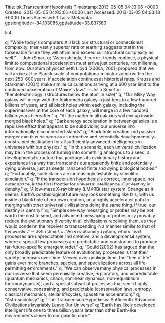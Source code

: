 Title: bk_TranscentionHypothesis
Timestamp: 2013-05-05 04:03:06 +0000
Created: 2013-05-05 04:03:06 +0000
Last Accessed: 2013-05-05 04:03:18 +0000
Times Accessed: 1
Tags: 
Metadata: gpslongitude=-84.103085,gpslatitude=33.837683

5.4

q; "While today's computers still lack our structural or connectionist complexity, their vastly superior rate of learning suggests that in the forseeable future they will attain and exceed our structural complexity as well." -- John Smart
q; "Astonishingly, if current trends continue, a physical limit to computational acceleration must arrive just centuries, not millennia, from now. Quantum physicist Seth Lloyd (2000a, 2001) proposed that we will arrive at the Planck scale of computational miniaturization within the next 250-600 years, if acceleration continues at historical rates. Krauss and Starkman (2004) make similar calculations arriving at a 600 year limit to the continued acceleration of Moore's law." -- John Smart
q; "Femtotechnology: (structures below the atom in size)"
q; "Our Milky Way galaxy will merge with the Andromeda galaxy in just tens to a few hundred billions of years, and all black holes within each galaxy, including the supermassives at the core of each galaxy, will merge in a few hundred billion years thereafter."
q; "All the matter in all galaxies will end up inside merged black holes."
q; "Dark energy acceleration in between galaxies is a repulsive effect that appears to be subdividing our universe into informationally-disconnected islands"
q; "Black hole creation and passive merger can thus be seen as an attractive and potentially developmentally-constrained destination for all sufficiently advanced intelligences in universes with our physics."
q; "In this scenario, each universal civilization may be in the process of turning into something analogous to a seed, a developmental structure that packages its evolutionary history and experience in a way that transcends our apparently finite and potentially dying universe, just as seeds transcend finite and dying biological bodies."
q; "Fortunately, such claims are increasingly testable by scientific simulation."
q; "If the transcension hypothesis is correct, inner space, not outer space, is the final frontier for universal intelligence. Our destiny is density."
q; "A low-mass X-ray binary (LMXRB) star system. Strange as it seems, Earth's postbiological future may look something like this, with us inside a black hole of our own creation, on a highly accelerated path to merging with other universal civilizations doing the same thing. If true, our destiny is density!"
q; "Simple one-way messaging or probes may be not worth the cost to send, and advanced messaging or probes may provably reduce the evolutionary diversity in all civilizations receiving them, as they would condemn the receiver to transcending in a manner similar to that of the sender." -- John Smart
q; "An evolutionary system, where most processes are unpredictable and creative, and a developmental system, where a special few processes are predictable and constrained to produce far-future-specific emergent order."
q; "Gould (2002) has argued that the only broadly predictable feature of evolutionary processes is that their variety increases over time. Viewed over geologic time, the "tree of life" gains ever more branches, species, and specializations across all life-permitting environments."
q; "We can observe many physical processes in our universe that seem perennially creative, exploratory, and unpredictable (quantum mechanics, chaos, nonlinear dynamics, non-equilibrium thermodynamics), and a special subset of processes that seem highly conservative, constraining, and predictable (conservation laws, entropy, classical mechanics, stellar lifecycles, spacetime acceleration)."
q; "Astrosociology"
q; "The Transcension Hypothesis: Sufficiently Advanced Civilizations Invariably Leave Our Universe"
q; "Earth has likely developed intelligent life one to three billion years later than other Earth-like environments closer to our galactic core."

